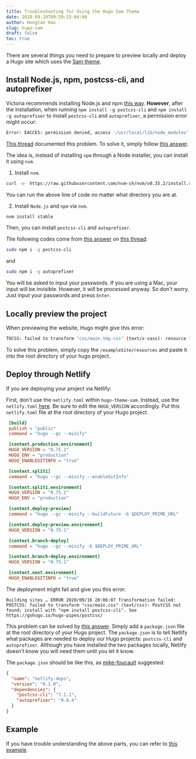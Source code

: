 ```yaml
---
title: Troubleshooting for Using the Hugo Sam Theme
date: 2020-09-19T09:59:23-04:00
author: Hongtao Hao
slug: hugo-sam
draft: false
toc: true
---
```

There are several things you need to prepare to preview locally and deploy a Hugo site which uses the [Sam theme](https://github.com/victoriadrake/hugo-theme-sam). 

## Install Node.js, npm, postcss-cli, and autoprefixer

Victoria recommends installing Node.js and npm [this way](https://www.npmjs.com/get-npm). **However**, after the installation, when running `npm install -g postcss-cli` and `npm install -g autoprefixer` to install `postcss-cli` and `autoprefixer`, a permission error might occur:

```bash
Error: EACCES: permission denied, access '/usr/local/lib/node_modules'
```

[This thread](https://stackoverflow.com/questions/48910876/error-eacces-permission-denied-access-usr-local-lib-node-modules) documented this problem. To solve it, simply follow [this answer](https://stackoverflow.com/a/59575266). 

The idea is, instead of installing `npm` through a Node installer, you can install it using `nvm`. 

1. Install `nvm`.

```bash
curl -o- https://raw.githubusercontent.com/nvm-sh/nvm/v0.35.2/install.sh | bash
```

You can run the above line of code no matter what directory you are at. 

2. Install `Node.js` and `npm` via `nvm`.

```bash
nvm install stable
```

Then, you can install `postcss-cli` and `autoprefixer`. 

The following codes come from [this answer](https://github.com/victoriadrake/hugo-theme-introduction/issues/210#issuecomment-645661326) on [this thread](https://github.com/victoriadrake/hugo-theme-introduction/issues/210):

```bash 
sudo npm i -g postcss-cli
```

and

```bash
sudo npm i -g autoprefixer 
```

You will be asked to input your passwords. If you are using a Mac, your input will be invisible. However, it will be processed anyway. So don't worry. Just input your passwords and press `Enter`. 

## Locally preview the project
When previewing the website, Hugo might give this error:

```bash
TOCSS: failed to transform "css/main.tmp.css" (text/x-sass): resource "sass/sass/style.sass_7642ba43b3212fd7d7ba324df3b88b0c" not found in file cache
```

To solve this problem, simply copy the `/exampleSite/resources` and paste it into the root directory of your hugo project. 

## Deploy through Netlify
If you are deploying your project via Netlify:

First, don't use the `netlify.toml` within `hugo-theme-sam`. Instead, use the `netlify.toml` [here](https://gohugo.io/hosting-and-deployment/hosting-on-netlify/). Be sure to edit the `HUGO_VERSION` accordingly. Put this `netlify.toml` file at the root directory of your Hugo project. 

```toml
 [build]
 publish = "public"
 command = "hugo --gc --minify"

 [context.production.environment]
 HUGO_VERSION = "0.75.1"
 HUGO_ENV = "production"
 HUGO_ENABLEGITINFO = "true"

 [context.split1]
 command = "hugo --gc --minify --enableGitInfo"

 [context.split1.environment]
 HUGO_VERSION = "0.75.1"
 HUGO_ENV = "production"

 [context.deploy-preview]
 command = "hugo --gc --minify --buildFuture -b $DEPLOY_PRIME_URL"

 [context.deploy-preview.environment]
 HUGO_VERSION = "0.75.1"

 [context.branch-deploy]
 command = "hugo --gc --minify -b $DEPLOY_PRIME_URL"

 [context.branch-deploy.environment]
 HUGO_VERSION = "0.75.1"

 [context.next.environment]
 HUGO_ENABLEGITINFO = "true"
```

The deployment might fail and give you this error:

```
Building sites … ERROR 2020/09/16 20:06:07 Transformation failed: POSTCSS: failed to transform "css/main.css" (text/css): PostCSS not found; install with "npm install postcss-cli". See https://gohugo.io/hugo-pipes/postcss/
```

This problem can be solved by [this answer](https://github.com/victoriadrake/hugo-theme-introduction/issues/210#issuecomment-651869483). Simply add a `package.json` file at the root directory of your Hugo project. The `package.json` is to tell Netlify what packages are needed to deploy our Hugo projects: `postcss-cli` and `autoprefixer`. Although you have installed the two packages locally, Netlify doesn't know you will need them until you let it know. 

The `package.json` should be like this, as [mike-foucault](https://github.com/victoriadrake/hugo-theme-introduction/issues/210#issuecomment-651869483) suggested:

```json
{
  "name": "netlify-deps",
  "version": "0.1.0",
  "dependencies": {
    "postcss-cli": "7.1.1",
    "autoprefixer": "9.8.4"
  }
}
```

## Example
If you have trouble understanding the above parts, you can refer to [this example](https://github.com/hongtaoh/bsa).

